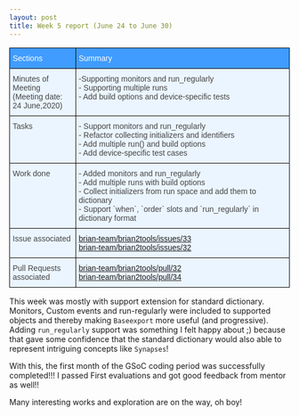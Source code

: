 ```yaml
---
layout: post
title: Week 5 report (June 24 to June 30)
---
```


<style type="text/css">
.tg  {border-collapse:collapse;border-color:#9ABAD9;border-spacing:0;}
.tg td{background-color:#EBF5FF;border-color:#9ABAD9;border-style:solid;border-width:1px;color:#444;
  font-family:Arial, sans-serif;font-size:14px;overflow:hidden;padding:10px 5px;word-break:normal;}
.tg th{background-color:#409cff;border-color:#9ABAD9;border-style:solid;border-width:1px;color:#fff;
  font-family:Arial, sans-serif;font-size:14px;font-weight:normal;overflow:hidden;padding:10px 5px;word-break:normal;}
.tg .tg-73oq{border-color:#000000;text-align:left;vertical-align:top}
</style>
<table class="tg">
<thead>
  <tr>
    <th class="tg-73oq">Sections</th>
    <th class="tg-73oq">Summary</th>
  </tr>
</thead>
<tbody>
  <tr>
    <td class="tg-73oq">Minutes of Meeting<br>(Meeting date: <br>24 June,2020)</td>
    <td class="tg-73oq"><span style="font-weight:400;font-style:normal;text-decoration:none">-Supporting monitors and run_regularly</span><br><span style="font-weight:400;font-style:normal;text-decoration:none">- Supporting multiple runs</span><br><span style="font-weight:400;font-style:normal;text-decoration:none">- Add build options and device-specific tests</span></td>
  </tr>
  <tr>
    <td class="tg-73oq">Tasks</td>
    <td class="tg-73oq"><span style="font-weight:400;font-style:normal;text-decoration:none">- Support monitors and run_regularly</span><br><span style="font-weight:400;font-style:normal;text-decoration:none">- Refactor collecting initializers and identifiers</span><br><span style="font-weight:400;font-style:normal;text-decoration:none">- Add multiple run() and build options</span><br><span style="font-weight:400;font-style:normal;text-decoration:none">- Add device-specific test cases</span></td>
  </tr>
  <tr>
    <td class="tg-73oq">Work done</td>
    <td class="tg-73oq"><span style="font-weight:400;font-style:normal;text-decoration:none">- Added monitors and run_regularly</span><br><span style="font-weight:400;font-style:normal;text-decoration:none">- Add multiple runs with build options</span><br><span style="font-weight:400;font-style:normal;text-decoration:none">- Collect initializers from run space and add them to dictionary</span><br><span style="font-weight:400;font-style:normal;text-decoration:none">- Support `when`, `order` slots and `run_regularly` in dictionary format</span><br></td>
  </tr>
  <tr>
    <td class="tg-73oq">Issue associated</td>
    <td class="tg-73oq"><a href="https://github.com/brian-team/brian2tools/issues/33">brian-team/brian2tools/issues/33</a><br>
    <a href="https://github.com/brian-team/brian2tools/issues/32">brian-team/brian2tools/issues/32</a></td>
  </tr>
  <tr>
    <td class="tg-73oq">Pull Requests<br>associated</td>
    <td class="tg-73oq"><a href="https://github.com/brian-team/brian2tools/pull/32">brian-team/brian2tools/pull/32</a><br><a href="https://github.com/brian-team/brian2tools/pull/34">brian-team/brian2tools/pull/34</a><br></td>
  </tr>
</tbody>
</table>

This week was mostly with support extension for standard dictionary. 
Monitors, Custom events and run-regularly were included to supported objects 
and thereby making `Baseexport` more useful (and progressive). 
Adding `run_regularly` support was something I felt happy about ;) because that gave some
confidence that the standard dictionary would also able to represent intriguing concepts like
`Synapses`!

With this, the first month of the GSoC coding period was successfully completed!!! I passed First evaluations and
got good feedback from mentor as well!!

Many interesting works and exploration are on the way, oh boy!

